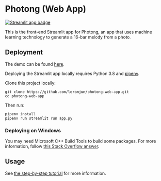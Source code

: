 # Photong (Web App)
[![Streamlit app badge](https://static.streamlit.io/badges/streamlit_badge_black_white.svg)](https://share.streamlit.io/leranjun/photong-web-app/main/app.py)

This is the front-end Streamlit app for Photong, an app that uses machine learning technology to generate a 16-bar melody from a photo.

## Deployment
The demo can be found [here](https://share.streamlit.io/leranjun/photong-web-app/main/app.py).

Deploying the Streamlit app locally requires Python 3.8 and [pipenv](https://pipenv.pypa.io/en/latest/).

Clone this project locally:
```
git clone https://github.com/leranjun/photong-web-app.git
cd photong-web-app
```

Then run:
```
pipenv install
pipenv run streamlit run app.py
```

### Deploying on Windows
You may need Microsoft C++ Build Tools to build some packages. For more information, follow [this Stack Overflow answer](https://stackoverflow.com/a/64262038).

## Usage
See [the step-by-step tutorial](https://github.com/leranjun/photong-web-app/blob/master/docs/README.md) for more information.
